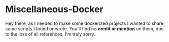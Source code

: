 # Miscellaneous-Docker

Hey there, as I needed to make some dockerized projects I wanted to share some scripts I found or wrote.
You'll find no **credit or mention** on them, due to the loss of all references, I'm truly sorry.
